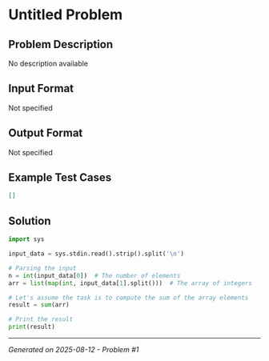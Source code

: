 # Untitled Problem

## Problem Description
No description available

## Input Format
Not specified

## Output Format
Not specified

## Example Test Cases
```json
[]
```

## Solution
```python
import sys

input_data = sys.stdin.read().strip().split('\n')

# Parsing the input
n = int(input_data[0])  # The number of elements
arr = list(map(int, input_data[1].split()))  # The array of integers

# Let's assume the task is to compute the sum of the array elements
result = sum(arr)

# Print the result
print(result)
```

---
*Generated on 2025-08-12 - Problem #1*